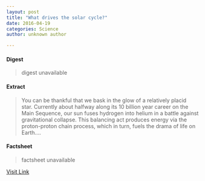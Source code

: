 ```yaml
---
layout: post
title: "What drives the solar cycle?"
date: 2016-04-19
categories: Science
author: unknown author

---
```



#### Digest
>digest unavailable

#### Extract
>You can be thankful that we bask in the glow of a relatively placid star. Currently about halfway along its 10 billion year career on the Main Sequence, our sun fuses hydrogen into helium in a battle against gravitational collapse. This balancing act produces energy via the proton-proton chain process, which in turn, fuels the drama of life on Earth....

#### Factsheet
>factsheet unavailable

[Visit Link](http://phys.org/news346920501.html)


